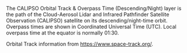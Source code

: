 The CALIPSO Orbital Track & Overpass Time (Descending/Night) layer is the path of the Cloud-Aerosol Lidar and Infrared Pathfinder Satellite Observation (CALIPSO) satellite on its descending/night-time orbit. Overpass times are shown in Coordinated Universal Time (UTC). Local overpass time at the equator is normally 01:30.

Orbital Track information from <https://www.space-track.org/>.
